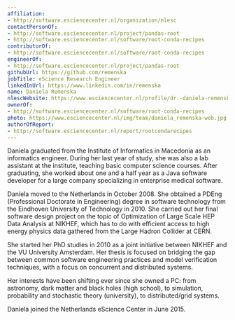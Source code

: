 ```yaml
---
affiliation:
- http://software.esciencecenter.nl/organization/nlesc
contactPersonOf:
- http://software.esciencecenter.nl/project/pandas-root
- http://software.esciencecenter.nl/software/root-conda-recipes
contributorOf:
- http://software.esciencecenter.nl/software/root-conda-recipes
engineerOf:
- http://software.esciencecenter.nl/project/pandas-root
githubUrl: https://github.com/remenska
jobTitle: eScience Research Engineer
linkedInUrl: https://www.linkedin.com/in/remenska
name: Daniela Remenska
nlescWebsite: https://www.esciencecenter.nl/profile/dr.-daniela-remenska
ownerOf:
- http://software.esciencecenter.nl/software/root-conda-recipes
photo: https://www.esciencecenter.nl/img/team/daniela_remenska-web.jpg
authorOfReport:
- http://software.esciencecenter.nl/report/rootcondarecipes
---
```

Daniela graduated from the Institute of Informatics in Macedonia as an informatics engineer. During her last year of study, she was also a lab assistant at the institute, teaching basic computer science courses. After graduating, she worked about one and a half year as a Java software developer for a large company specializing in enterprise medical software.

Daniela moved to the Netherlands in October 2008. She obtained a PDEng (Professional Doctorate in Engineering) degree in software technology from the Eindhoven University of Technology in 2010. She carried out her final software design project on the topic of Optimization of Large Scale HEP Data Analysis at NIKHEF, which has to do with efficient access to high energy physics data gathered from the Large Hadron Collider at CERN.

She started her PhD studies in 2010 as a joint initiative between NIKHEF and the VU University Amsterdam. Her thesis is focused on bridging the gap between common software engineering practices and model verification techniques, with a focus on concurrent and distributed systems.

Her interests have been shifting ever since she owned a PC: from astronomy, dark matter and black holes (high school), to simulation, probability and stochastic theory (university), to distributed/grid systems.

Daniela joined the Netherlands eScience Center in June 2015.
